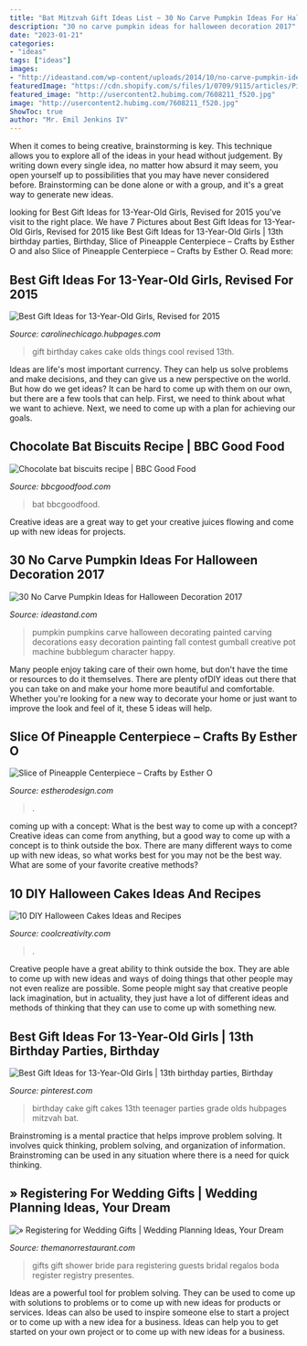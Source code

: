 ```yaml
---
title: "Bat Mitzvah Gift Ideas List ~ 30 No Carve Pumpkin Ideas For Halloween Decoration 2017"
description: "30 no carve pumpkin ideas for halloween decoration 2017"
date: "2023-01-21"
categories:
- "ideas"
tags: ["ideas"]
images:
- "http://ideastand.com/wp-content/uploads/2014/10/no-carve-pumpkin-ideas/19-bubblegum-machine.jpg"
featuredImage: "https://cdn.shopify.com/s/files/1/0709/9115/articles/Pineapple_Centerpiece_1200x1200.jpg?v=1580353000"
featured_image: "http://usercontent2.hubimg.com/7608211_f520.jpg"
image: "http://usercontent2.hubimg.com/7608211_f520.jpg"
ShowToc: true
author: "Mr. Emil Jenkins IV"
---
```



When it comes to being creative, brainstorming is key. This technique allows you to explore all of the ideas in your head without judgement. By writing down every single idea, no matter how absurd it may seem, you open yourself up to possibilities that you may have never considered before. Brainstorming can be done alone or with a group, and it's a great way to generate new ideas.

	

		
looking for Best Gift Ideas for 13-Year-Old Girls, Revised for 2015 you've visit to the right place. We have 7 Pictures about Best Gift Ideas for 13-Year-Old Girls, Revised for 2015 like Best Gift Ideas for 13-Year-Old Girls | 13th birthday parties, Birthday, Slice of Pineapple Centerpiece – Crafts by Esther O and also Slice of Pineapple Centerpiece – Crafts by Esther O. Read more:
		
    
## Best Gift Ideas For 13-Year-Old Girls, Revised For 2015

<img loading=lazy src="http://usercontent2.hubimg.com/7608211_f520.jpg" onerror="this.onerror=null;this.src='https://tse3.mm.bing.net/th?id=OIP.mkAE2gCq4ufw_Qn295SHKgHaJ3&amp;pid=15.1';" alt="Best Gift Ideas for 13-Year-Old Girls, Revised for 2015">

_Source: carolinechicago.hubpages.com_

>gift birthday cakes cake olds things cool revised 13th. 

	

Ideas are life's most important currency. They can help us solve problems and make decisions, and they can give us a new perspective on the world. But how do we get ideas? It can be hard to come up with them on our own, but there are a few tools that can help. First, we need to think about what we want to achieve. Next, we need to come up with a plan for achieving our goals.

    
## Chocolate Bat Biscuits Recipe | BBC Good Food

<img loading=lazy src="https://images.immediate.co.uk/production/volatile/sites/30/2020/08/chocolate-bat-biscuits-2df60ca.jpg?quality=90&amp;resize=556,505" onerror="this.onerror=null;this.src='https://tse4.mm.bing.net/th?id=OIP.lpsuEVJLVUHQe8yQBJtQKQHaGu&amp;pid=15.1';" alt="Chocolate bat biscuits recipe | BBC Good Food">

_Source: bbcgoodfood.com_

>bat bbcgoodfood. 

	

Creative ideas are a great way to get your creative juices flowing and come up with new ideas for projects.

    
## 30 No Carve Pumpkin Ideas For Halloween Decoration 2017

<img loading=lazy src="http://ideastand.com/wp-content/uploads/2014/10/no-carve-pumpkin-ideas/19-bubblegum-machine.jpg" onerror="this.onerror=null;this.src='https://tse4.mm.bing.net/th?id=OIP.Iiora0M5eO6WCyFd98uK7QHaJ4&amp;pid=15.1';" alt="30 No Carve Pumpkin Ideas for Halloween Decoration 2017">

_Source: ideastand.com_

>pumpkin pumpkins carve halloween decorating painted carving decorations easy decoration painting fall contest gumball creative pot machine bubblegum character happy. 

	

Many people enjoy taking care of their own home, but don't have the time or resources to do it themselves. There are plenty ofDIY ideas out there that you can take on and make your home more beautiful and comfortable. Whether you're looking for a new way to decorate your home or just want to improve the look and feel of it, these 5 ideas will help.

    
## Slice Of Pineapple Centerpiece – Crafts By Esther O

<img loading=lazy src="https://cdn.shopify.com/s/files/1/0709/9115/articles/Pineapple_Centerpiece_1200x1200.jpg?v=1580353000" onerror="this.onerror=null;this.src='https://tse3.mm.bing.net/th?id=OIP.luGqhfkiZSvi2Wtb13fqhwHaLG&amp;pid=15.1';" alt="Slice of Pineapple Centerpiece – Crafts by Esther O">

_Source: estherodesign.com_

>. 

	

coming up with a concept: What is the best way to come up with a concept?
Creative ideas can come from anything, but a good way to come up with a concept is to think outside the box. There are many different ways to come up with new ideas, so what works best for you may not be the best way. What are some of your favorite creative methods?

    
## 10 DIY Halloween Cakes Ideas And Recipes

<img loading=lazy src="https://coolcreativity.com/wp-content/uploads/2014/10/3.jpg" onerror="this.onerror=null;this.src='https://tse3.mm.bing.net/th?id=OIP.sxoYD6_DvB45CkD1Mdm_sAHaJd&amp;pid=15.1';" alt="10 DIY Halloween Cakes Ideas and Recipes">

_Source: coolcreativity.com_

>. 

	

Creative people have a great ability to think outside the box. They are able to come up with new ideas and ways of doing things that other people may not even realize are possible. Some people might say that creative people lack imagination, but in actuality, they just have a lot of different ideas and methods of thinking that they can use to come up with something new.

    
## Best Gift Ideas For 13-Year-Old Girls | 13th Birthday Parties, Birthday

<img loading=lazy src="https://i.pinimg.com/originals/c5/bb/5e/c5bb5ed31291a3d6039d4169ac4429d3.jpg" onerror="this.onerror=null;this.src='https://tse4.mm.bing.net/th?id=OIP.h0vsEakXVfHqYxzmCpB8tgHaJ4&amp;pid=15.1';" alt="Best Gift Ideas for 13-Year-Old Girls | 13th birthday parties, Birthday">

_Source: pinterest.com_

>birthday cake gift cakes 13th teenager parties grade olds hubpages mitzvah bat. 

	

Brainstroming is a mental practice that helps improve problem solving. It involves quick thinking, problem solving, and organization of information. Brainstroming can be used in any situation where there is a need for quick thinking.

    
## » Registering For Wedding Gifts | Wedding Planning Ideas, Your Dream

<img loading=lazy src="http://www.themanorrestaurant.com/blog/wp-content/uploads/2013/04/Register_for_Wedding_Gifts.jpg" onerror="this.onerror=null;this.src='https://tse4.mm.bing.net/th?id=OIP.w4G57L5DS2bxLsHkSQoXgQHaE8&amp;pid=15.1';" alt="» Registering for Wedding Gifts | Wedding Planning Ideas, Your Dream">

_Source: themanorrestaurant.com_

>gifts gift shower bride para registering guests bridal regalos boda register registry presentes. 

	

Ideas are a powerful tool for problem solving. They can be used to come up with solutions to problems or to come up with new ideas for products or services. Ideas can also be used to inspire someone else to start a project or to come up with a new idea for a business. Ideas can help you to get started on your own project or to come up with new ideas for a business.

